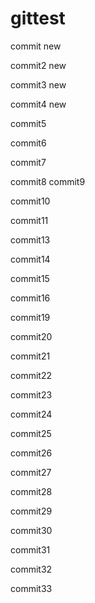 # gittest

commit new

commit2 new

commit3 new

commit4 new

commit5

commit6

commit7

commit8
commit9

commit10

commit11



commit13

commit14

commit15

commit16

commit19

commit20

commit21

commit22

commit23

commit24

commit25

commit26

commit27

commit28

commit29

commit30

commit31

commit32

commit33